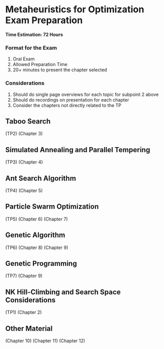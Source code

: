# Metaheuristics for Optimization Exam Preparation

<b> Time Estimation: 72 Hours </b>

### Format for the Exam
1. Oral Exam
2. Allowed Preparation Time
3. 20+ minutes to present the chapter selected

### Considerations
1. Should do single page overviews for each topic for subpoint 2 above
2. Should do recordings on presentation for each chapter
3. Consider the chapters not directly related to the TP

## Taboo Search
(TP2)
(Chapter 3)

## Simulated Annealing and Parallel Tempering
(TP3)
(Chapter 4)

## Ant Search Algorithm
(TP4)
(Chapter 5)

## Particle Swarm Optimization
(TP5)
(Chapter 6)
(Chapter 7)

## Genetic Algorithm
(TP6)
(Chapter 8)
(Chapter 9)

## Genetic Programming
(TP7)
(Chapter 9)

## NK Hill-Climbing and Search Space Considerations
(TP1)
(Chapter 2)

## Other Material
(Chapter 10)
(Chapter 11)
(Chapter 12)
